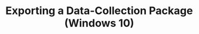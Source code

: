---
title: Exporting a Data-Collection Package (Windows 10)
description: In Application Compatibility Manager (ACM), you can export a data-collection package as a Windows installer (.msi) file. You can then use the .msi file to install the data-collection package on the computers from which you want to gather data.
redirect_url: https://technet.microsoft.com/en-us/itpro/windows/deploy/manage-windows-upgrades-with-upgrade-analytics.md
---